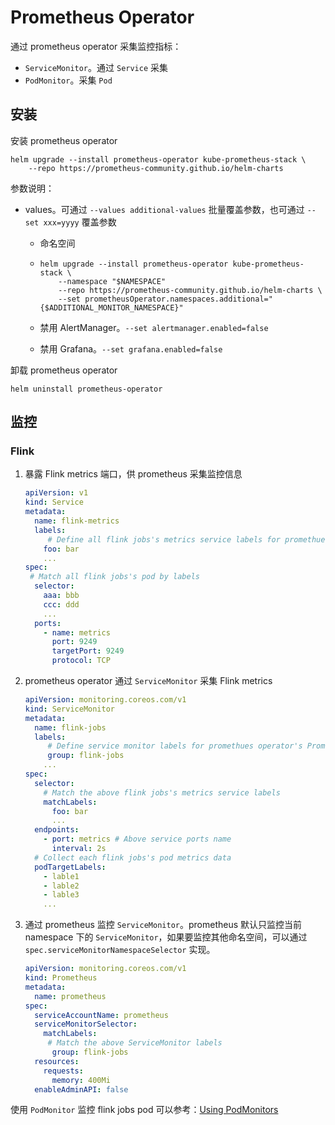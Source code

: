 # Prometheus Operator

通过 prometheus operator 采集监控指标：

* `ServiceMonitor`。通过 `Service` 采集
* `PodMonitor`。采集 `Pod`

## 安装

安装 prometheus operator

```shell
helm upgrade --install prometheus-operator kube-prometheus-stack \
    --repo https://prometheus-community.github.io/helm-charts
```

参数说明：

* values。可通过 `--values additional-values` 批量覆盖参数，也可通过 `--set xxx=yyyy` 覆盖参数

  * 命名空间

  * ```shell
    helm upgrade --install prometheus-operator kube-prometheus-stack \
        --namespace "$NAMESPACE"
        --repo https://prometheus-community.github.io/helm-charts \
        --set prometheusOperator.namespaces.additional="{$ADDITIONAL_MONITOR_NAMESPACE}"
    ```

  * 禁用 AlertManager。`--set alertmanager.enabled=false`

  * 禁用 Grafana。`--set grafana.enabled=false`

卸载 prometheus operator

```shell
helm uninstall prometheus-operator
```

## 监控

### Flink

1. 暴露 Flink metrics 端口，供 prometheus 采集监控信息

   ```yaml
   apiVersion: v1
   kind: Service
   metadata:
     name: flink-metrics
     labels:
     	# Define all flink jobs's metrics service labels for promethues operator's ServiceMonitor
       foo: bar
       ...
   spec:
   	# Match all flink jobs's pod by labels
     selector:
       aaa: bbb
       ccc: ddd
       ...
     ports:
       - name: metrics
         port: 9249
         targetPort: 9249
         protocol: TCP
   ```

2. prometheus operator 通过 `ServiceMonitor` 采集 Flink metrics

   ```yaml
   apiVersion: monitoring.coreos.com/v1
   kind: ServiceMonitor
   metadata:
     name: flink-jobs
     labels:
     	# Define service monitor labels for promethues operator's Promethues
     	group: flink-jobs
       ...
   spec:
     selector:
       # Match the above flink jobs's metrics service labels
       matchLabels:
         foo: bar
         ...
     endpoints:
       - port: metrics # Above service ports name
         interval: 2s
     # Collect each flink jobs's pod metrics data
     podTargetLabels:
       - lable1
       - lable2
       - lable3
       ...
   ```

3. 通过 prometheus 监控 `ServiceMonitor`。prometheus 默认只监控当前 namespace 下的 `ServiceMonitor`，如果要监控其他命名空间，可以通过 `spec.serviceMonitorNamespaceSelector` 实现。

   ```yaml
   apiVersion: monitoring.coreos.com/v1
   kind: Prometheus
   metadata:
     name: prometheus
   spec:
     serviceAccountName: prometheus
     serviceMonitorSelector:
       matchLabels:
       	# Match the above ServiceMonitor labels
         group: flink-jobs
     resources:
       requests:
         memory: 400Mi
     enableAdminAPI: false
   ```

使用 `PodMonitor` 监控 flink jobs pod 可以参考：[Using PodMonitors](https://github.com/prometheus-operator/prometheus-operator/blob/main/Documentation/user-guides/getting-started.md#using-podmonitors)
